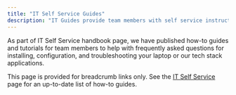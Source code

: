 ```yaml
---
title: "IT Self Service Guides"
description: "IT Guides provide team members with self service instructions for frequently asked questions for installing, configuration, and troubleshooting your laptop or our tech stack applications."
---
```


As part of IT Self Service handbook page, we have published how-to guides and tutorials for team members to help with frequently asked questions for installing, configuration, and troubleshooting your laptop or our tech stack applications.

This page is provided for breadcrumb links only. See the [IT Self Service](/handbook/it) page for an up-to-date list of how-to guides.
